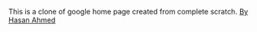 This is a clone of google home page created from complete scratch. [By Hasan Ahmed](http://www.hasanme.com)
